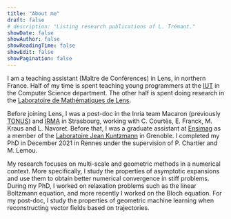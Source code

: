 ```yaml
---
title: "About me"
draft: false
# description: "Listing research publications of L. Trémant."
showDate: false
showAuthor: false
showReadingTime: false
showEdit: false
showPagination: false
---
```


I am a teaching assistant (Maître de Conférences) in Lens, in northern France.
Half of my time is spent teaching young programmers at the [IUT](https://www.iut-lens.univ-artois.fr/) in the Computer Science department.
The other half is spent doing research in the [Laboratoire de Mathématiques de Lens](http://lml.univ-artois.fr/public/index-en.html).

Before joining Lens, I was a post-doc in the Inria team Macaron (previously [TONUS](https://team.inria.fr/tonus/)) and [IRMA](https://irma.math.unistra.fr/) in Strasbourg, working with C. Courtès, E. Franck, M. Kraus and L. Navoret. 
Before that, I was a graduate assistant at [Ensimag](https://ensimag.grenoble-inp.fr/) as a member of the [Laboratoire Jean Kuntzmann](https://www-ljk.imag.fr/) in Grenoble. 
I completed my PhD in December 2021 in Rennes under the supervision of P. Chartier and M. Lemou.

My research focuses on multi-scale and geometric methods in a numerical context. 
More specifically, I study the properties of asymptotic expansions and use them to obtain better numerical convergence in stiff problems. 
During my PhD, I worked on relaxation problems such as the linear Boltzmann equation, and more recently I worked on the Bloch equation. 
For my post-doc, I study the properties of geometric machine learning when reconstructing vector fields based on trajectories.
